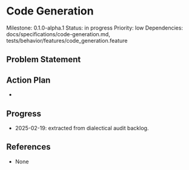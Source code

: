 # Code Generation
Milestone: 0.1.0-alpha.1
Status: in progress
Priority: low
Dependencies: docs/specifications/code-generation.md, tests/behavior/features/code_generation.feature

## Problem Statement
<description>


## Action Plan
- <tasks>

## Progress
- 2025-02-19: extracted from dialectical audit backlog.

## References
- None
